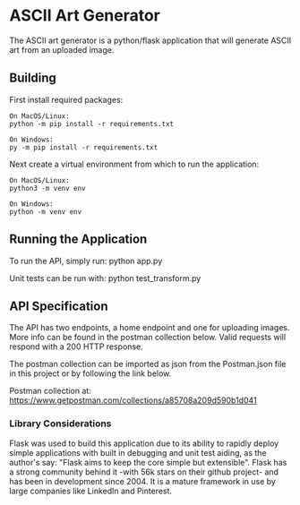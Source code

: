 # ASCII Art Generator

The ASCII art generator is a python/flask application that will generate ASCII art from an uploaded image.

## Building

First install required packages:

    On MacOS/Linux:
    python -m pip install -r requirements.txt

    On Windows:
    py -m pip install -r requirements.txt


Next create a virtual environment from which to run the application:

    On MacOS/Linux:
    python3 -m venv env

    On Windows:
    python -m venv env

## Running the Application

To run the API, simply run:
    python app.py

Unit tests can be run with:
    python test_transform.py



## API Specification

The API has two endpoints, a home endpoint and one for uploading images. More info can be found in the postman collection below. Valid requests will respond with a 200 HTTP response.


The postman collection can be imported as json from the Postman.json file in this project or by following the link below.


Postman collection at:
https://www.getpostman.com/collections/a85708a209d590b1d041


### Library Considerations
Flask was used to build this application due to its ability to rapidly deploy simple applications with built in debugging and unit test aiding, as the author's say: "Flask aims to keep the core simple but extensible". Flask has a strong community behind it -with 56k stars on their github project- and has been in development since 2004. It is a mature framework in use by large companies like LinkedIn and Pinterest.